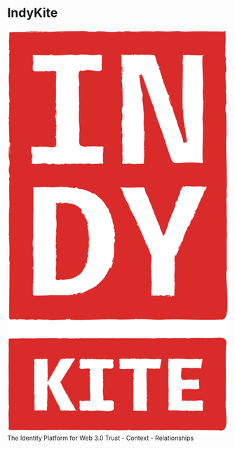 # IndyKite

<img src="../assets/IndyKITE_Rough_red.png" alt="IndyKite Red Logo" style="width=40px;height=73px">
The Identity Platform for Web 3.0
Trust - Context - Relationships


